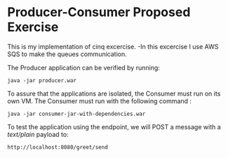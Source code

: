 # Producer-Consumer Proposed Exercise
This is my implementation of cinq excercise.
-In this excercise I use AWS SQS to make the queues communication.

The Producer application can be verified by running: 

    java -jar producer.war

To assure that the applications are isolated, the Consumer must run on its own VM. The Consumer must run with the following command :

    java -jar consumer-jar-with-dependencies.war

To test the application using the endpoint, we will POST a message with a _text/plain_ payload to: 

    http://localhost:8080/greet/send

